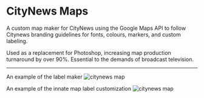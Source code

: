 # CityNews Maps
A custom map maker for CityNews using the Google Maps API to follow Citynews branding guidelines for fonts, colours, markers, and custom labeling.

Used as a replacement for Photoshop, increasing map production turnaround by over 90%. Essential to the demands of broadcast television.

<hr />

An example of the label maker
![citynews map](https://i.imgur.com/DxquWkM.png)

An example of the innate map label customization
![citynews map](https://i.imgur.com/Yp9VGvz.png)
